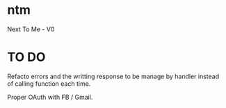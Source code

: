 # ntm
Next To Me - V0


# TO DO
Refacto errors and the writting response to be manage by handler instead of calling function each time.

Proper OAuth with FB / Gmail.
